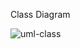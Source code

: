 Class Diagram

![uml-class](https://user-images.githubusercontent.com/94215012/142967000-2226403d-a1b1-426a-af8d-43d5d72c3b01.png)

